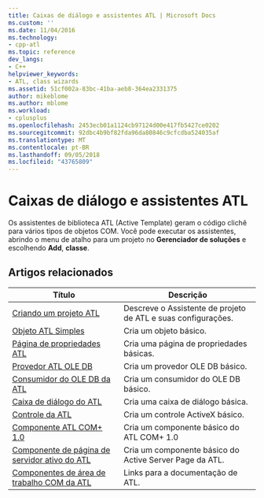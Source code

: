 ```yaml
---
title: Caixas de diálogo e assistentes ATL | Microsoft Docs
ms.custom: ''
ms.date: 11/04/2016
ms.technology:
- cpp-atl
ms.topic: reference
dev_langs:
- C++
helpviewer_keywords:
- ATL, class wizards
ms.assetid: 51cf002a-83bc-41ba-aeb8-364ea2331375
author: mikeblome
ms.author: mblome
ms.workload:
- cplusplus
ms.openlocfilehash: 2453ecb01a1124cb97124d00e417fb5427ce0202
ms.sourcegitcommit: 92dbc4b9bf82fda96da80846c9cfcdba524035af
ms.translationtype: MT
ms.contentlocale: pt-BR
ms.lasthandoff: 09/05/2018
ms.locfileid: "43765809"
---
```

# <a name="atl-wizards-and-dialog-boxes"></a>Caixas de diálogo e assistentes ATL

Os assistentes de biblioteca ATL (Active Template) geram o código clichê para vários tipos de objetos COM. Você pode executar os assistentes, abrindo o menu de atalho para um projeto no **Gerenciador de soluções** e escolhendo **Add**, **classe**.

## <a name="related-articles"></a>Artigos relacionados

|Título|Descrição|
|-----------|-----------------|
|[Criando um projeto ATL](../../atl/reference/creating-an-atl-project.md)|Descreve o Assistente de projeto de ATL e suas configurações.|
|[Objeto ATL Simples](../../atl/reference/adding-an-atl-simple-object.md)|Cria um objeto básico.|
|[Página de propriedades ATL](../../atl/reference/adding-an-atl-property-page.md)|Cria uma página de propriedades básicas.|
|[Provedor ATL OLE DB](../../atl/reference/adding-an-atl-ole-db-provider.md)|Cria um provedor OLE DB básico.|
|[Consumidor do OLE DB da ATL](../../atl/reference/adding-an-atl-ole-db-consumer.md)|Cria um consumidor do OLE DB básico.|
|[Caixa de diálogo do ATL](../../atl/reference/adding-an-atl-dialog-box.md)|Cria uma caixa de diálogo básica.|
|[Controle da ATL](../../atl/reference/adding-an-atl-control.md)|Cria um controle ActiveX básico.|
|[Componente ATL COM+ 1.0](../../atl/reference/adding-an-atl-com-plus-1-0-component.md)|Cria um componente básico do ATL COM+ 1.0|
|[Componente de página de servidor ativo do ATL](../../atl/reference/adding-an-atl-active-server-page-component.md)|Cria um componente básico do Active Server Page da ATL.|
|[Componentes de área de trabalho COM da ATL](../../atl/atl-com-desktop-components.md)|Links para a documentação de ATL.|

